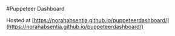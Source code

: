 #Puppeteer Dashboard

Hosted at [https://norahabsentia.github.io/puppeteerdashboard/](https://norahabsentia.github.io/puppeteerdashboard/)